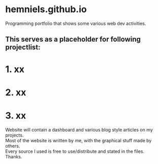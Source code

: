 # hemniels.github.io

Programming portfolio that shows some various web dev activities.  
## This serves as a placeholder for following projectlist:  
# 1. xx  
# 2. xx 
# 3. xx  
Website will contain a dashboard and various blog style articles on my projects.  
Most of the website is written by me, with the graphical stuff made by others.  
Every source I used is free to use/distribute and stated in the files.  
Thanks.  
